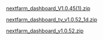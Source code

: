 
[nextfarm_dashboard_V1.0.45(1).zip](https://github.com/user-attachments/files/17060519/nextfarm_dashboard_V1.0.45.1.zip)




[nextfarm_dashboard_tv_v1.0.52_1d.zip](https://github.com/user-attachments/files/17435826/nextfarm_dashboard_tv_v1.0.52_1d.zip)






[nextfarm_dashboard_v1.0.52.zip](https://github.com/user-attachments/files/17338264/nextfarm_dashboard_v1.0.52.zip)
